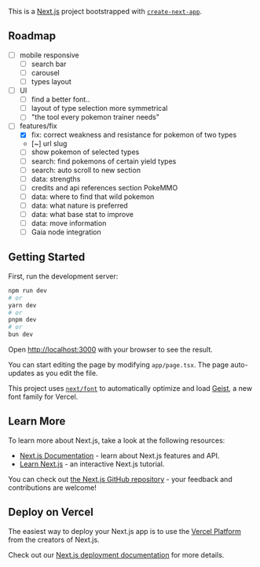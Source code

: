 This is a [Next.js](https://nextjs.org) project bootstrapped with [`create-next-app`](https://nextjs.org/docs/app/api-reference/cli/create-next-app).

## Roadmap

- [ ] mobile responsive
  - [ ] search bar
  - [ ] carousel
  - [ ] types layout
- [ ] UI
  - [ ] find a better font..
  - [ ] layout of type selection more symmetrical
  - [ ] "the tool every pokemon trainer needs"
- [ ] features/fix
  - [x] fix: correct weakness and resistance for pokemon of two types
  - [~] url slug
  - [ ] show pokemon of selected types
  - [ ] search: find pokemons of certain yield types
  - [ ] search: auto scroll to new section
  - [ ] data: strengths
  - [ ] credits and api references section
  PokeMMO
  - [ ] data: where to find that wild pokemon
  - [ ] data: what nature is preferred
  - [ ] data: what base stat to improve
  - [ ] data: move information
  - [ ] Gaia node integration

## Getting Started

First, run the development server:

```bash
npm run dev
# or
yarn dev
# or
pnpm dev
# or
bun dev
```

Open [http://localhost:3000](http://localhost:3000) with your browser to see the result.

You can start editing the page by modifying `app/page.tsx`. The page auto-updates as you edit the file.

This project uses [`next/font`](https://nextjs.org/docs/app/building-your-application/optimizing/fonts) to automatically optimize and load [Geist](https://vercel.com/font), a new font family for Vercel.

## Learn More

To learn more about Next.js, take a look at the following resources:

- [Next.js Documentation](https://nextjs.org/docs) - learn about Next.js features and API.
- [Learn Next.js](https://nextjs.org/learn) - an interactive Next.js tutorial.

You can check out [the Next.js GitHub repository](https://github.com/vercel/next.js) - your feedback and contributions are welcome!

## Deploy on Vercel

The easiest way to deploy your Next.js app is to use the [Vercel Platform](https://vercel.com/new?utm_medium=default-template&filter=next.js&utm_source=create-next-app&utm_campaign=create-next-app-readme) from the creators of Next.js.

Check out our [Next.js deployment documentation](https://nextjs.org/docs/app/building-your-application/deploying) for more details.
